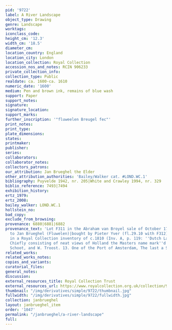 ```yaml
---
pid: '9722'
label: A River Landscape
object_type: Drawing
genre: Landscape
worktags:
iconclass_code:
height_cm: '12.3'
width_cm: '18.5'
diameter_cm:
location_country: England
location_city: London
location_collection: Royal Collection
accession_nos_and_notes: RCIN 906233
private_collection_info:
collection_type: Public
realdate: ca. 1600-ca. 1610
numeric_date: '1600'
medium: Pen and brown ink, remains of blue wash
support: Paper
support_notes:
signature:
signature_location:
support_marks:
further_inscription: '"fluweelen Breugel fec"'
print_notes:
print_type:
plate_dimensions:
states:
printmaker:
publisher:
series:
collaborators:
collaborator_notes:
collectors_patrons:
our_attribution: Jan Brueghel the Elder
other_attribution_authorities: 'Bailey/Walker cat. #LOND.WC.1'
bibliography: Puyvelde 1942, nr. 205|White and Crawley 1994, nr. 329
biblio_reference: 7493|7494
exhibition_history:
ertz_1979:
ertz_2008:
bailey_walker: LOND.WC.1
hollstein_no:
bad_copy:
exclude_from_browsing:
provenance: 6880|6881|6882
provenance_text: 'Lot F311 in the Abraham van Broyel sale of October 1759, where attributed
  to Jan Brueghel (Fluwelen)|bought by Pieter Yver (fl.29.10 with F312)|first recorded
  in a Royal Collection inventory of c.1810 (Inv. A, p. 119: ''Dutch Landscapes. 38.
  Chiefly consisting of neat views of Holland the Masters name mark''d are Verstien,
  Schoot, and W. Troost. 13. One of the Port of Amsterdam, The last a Sea Fight'')'
related_works:
related_works_notes:
copies_and_variants:
curatorial_files:
general_notes:
discussion:
external_resources_title: Royal Collection Trust
external_resources_url: https://www.royalcollection.org.uk/collection/906233/a-river-landscape
thumbnail: "/img/derivatives/simple/9722/thumbnail.jpg"
fullwidth: "/img/derivatives/simple/9722/fullwidth.jpg"
collection: janbrueghel
layout: janbrueghel_item
order: '1047'
permalink: "/janbrueghel/a-river-landscape"
full:
---
```

